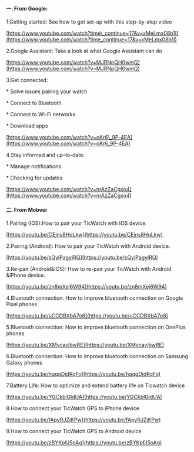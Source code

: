 #### 一. From Google:

1.Getting started: See how to get set-up with this step-by-step video

[https://www.youtube.com/watch?time\_continue=17&v=xMeLmx08b1I](https://www.youtube.com/watch?time_continue=17&v=xMeLmx08b1I)

2.Google Assistant: Take a look at what Google Assistant can do

[https://www.youtube.com/watch?v=MJRNpQH0wmQ](https://www.youtube.com/watch?v=MJRNpQH0wmQ)

3.Get connected:

\* Solve issues pairing your watch

\* Connect to Bluetooth

\* Connect to Wi-Fi networks

\* Download apps

[https://www.youtube.com/watch?v=oKr6\_9P-4EA](https://www.youtube.com/watch?v=oKr6_9P-4EA)

4.Stay informed and up-to-date:

\* Manage notifications

\* Checking for updates

[https://www.youtube.com/watch?v=nrAzZaCgxo4](https://www.youtube.com/watch?v=nrAzZaCgxo4)

#### 二. From Mobvoi

1.Pairing \(IOS\):How to pair your TicWatch with IOS device.

[https://youtu.be/CEjns8HqLkw](https://youtu.be/CEjns8HqLkw)

2.Pairing \(Android\): How to pair your TicWatch with Android device.

[https://youtu.be/sQylPagylRQ](https://youtu.be/sQylPagylRQ)

3.Re-pair \(Android&IOS\): How to re-pair your TicWatch with Android &iPhone device.

[https://youtu.be/zn8mXej6W94](https://youtu.be/zn8mXej6W94)

4.Bluetooth connection: How to improve bluetooth connection on Google Pixel phones

[https://youtu.be/uCCDBXbA7o8](https://youtu.be/uCCDBXbA7o8)

5.Bluetooth connection: How to improve bluetooth connection on OnePlus phones

[https://youtu.be/XMvcavjbwRE](https://youtu.be/XMvcavjbwRE)

6.Bluetooth connection: How to improve bluetooth connection on Samsung Galaxy phones

[https://youtu.be/hqqgDjdRqFo](https://youtu.be/hqqgDjdRqFo)

7.Battery Life: How to optimize and extend battery life on Ticwatch device

[https://youtu.be/YGCkblGldUA](https://youtu.be/YGCkblGldUA)

8.How to connect your TicWatch GPS to iPhone device 

[https://youtu.be/fApyRJZjKPw](https://youtu.be/fApyRJZjKPw)

9.How to connect your TicWatch GPS to Android device

[https://youtu.be/zBYKpfJ5oAg](https://youtu.be/zBYKpfJ5oAg)

